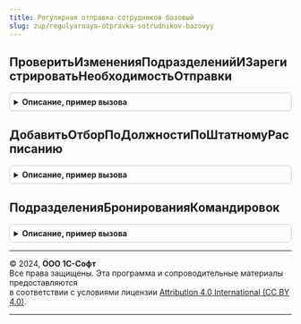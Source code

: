 ```yaml
---
title: Регулярная отправка сотрудников базовый
slug: zup/regulyarnaya-otpravka-sotrudnikov-bazovyy
---
```



## ПроверитьИзмененияПодразделенийИЗарегистрироватьНеобходимостьОтправки
<details style="margin: 1em 0; padding: 0.5em; border: 1px solid #ccc; border-radius: 6px;">

<summary style="font-weight: bold; cursor: pointer;">Описание, пример вызова</summary>

```bsl

Процедура ПроверитьИзмененияПодразделенийИЗарегистрироватьНеобходимостьОтправки(СистемаБронирования, Экспорт
```

Пример вызова
```bsl
РегулярнаяОтправкаСотрудниковБазовый.ПроверитьИзмененияПодразделенийИЗарегистрироватьНеобходимостьОтправки(СистемаБронирования, );
```
</details>

## ДобавитьОтборПоДолжностиПоШтатномуРасписанию
<details style="margin: 1em 0; padding: 0.5em; border: 1px solid #ccc; border-radius: 6px;">

<summary style="font-weight: bold; cursor: pointer;">Описание, пример вызова</summary>

```bsl

Процедура ДобавитьОтборПоДолжностиПоШтатномуРасписанию(Параметры, СписокПодразделений) Экспорт
```

Пример вызова
```bsl
РегулярнаяОтправкаСотрудниковБазовый.ДобавитьОтборПоДолжностиПоШтатномуРасписанию(Параметры, СписокПодразделений) 
```
</details>

## ПодразделенияБронированияКомандировок
<details style="margin: 1em 0; padding: 0.5em; border: 1px solid #ccc; border-radius: 6px;">

<summary style="font-weight: bold; cursor: pointer;">Описание, пример вызова</summary>

```bsl

Функция ПодразделенияБронированияКомандировок(СистемаБронирования) Экспорт
```

Пример вызова
```bsl
Результат = РегулярнаяОтправкаСотрудниковБазовый.ПодразделенияБронированияКомандировок(СистемаБронирования) 
```
</details>

---

© 2024, **ООО 1С-Софт**  
Все права защищены. Эта программа и сопроводительные материалы предоставляются  
в соответствии с условиями лицензии [Attribution 4.0 International (CC BY 4.0)](https://creativecommons.org/licenses/by/4.0/legalcode).

---
